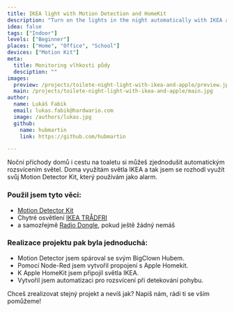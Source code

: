 ```yaml
---
title: IKEA light with Motion Detection and HomeKit
description: "Turn on the lights in the night automatically with IKEA and Apple HomeKit!"
idea: false
tags: ["Indoor"]
levels: ["Beginner"]
places: ["Home", "Office", "School"]
devices: ["Motion Kit"]
meta:
  title: Monitoring vlhkosti půdy
  desciption: ""
images:
  preview: /projects/toilete-night-light-with-ikea-and-apple/preview.jpg
  main: /projects/toilete-night-light-with-ikea-and-apple/main.jpg
author:
  name: Lukáš Fabik
  email: lukas.fabik@hardwario.com
  image: /authors/lukas.jpg
  github:
    name: hubmartin
    link: https://github.com/hubmartin

---
```


Noční příchody domů i cestu na toaletu si můžeš zjednodušit automatickým rozsvícením světel. Doma využítám světla IKEA a tak jsem se rozhodl využít svůj Motion Detector Kit, který používám jako alarm.

### Použil jsem tyto věci:

* [Motion Detector Kit](https://shop.bigclown.com/motion-detector-kit/)
* Chytré osvětlení [IKEA TRÅDFRI](https://www.ikea.com/cz/cs/catalog/categories/departments/lighting/smart_lighting/)
* a samozřejmě [Radio Dongle](https://shop.bigclown.com/radio-dongle/), pokud ještě žádný nemáš

### Realizace projektu pak byla jednoduchá:

* Motion Detector jsem spároval se svým BigClown Hubem.
* Pomocí Node-Red jsem vytvořil propojení s Apple Homekit.
* K Apple HomeKit jsem připojil světla IKEA.
* Vytvořil jsem automatizaci pro rozsvícení při detekování pohybu.

Chceš zrealizovat stejný projekt a nevíš jak? Napiš nám, rádi ti se vším pomůžeme!
